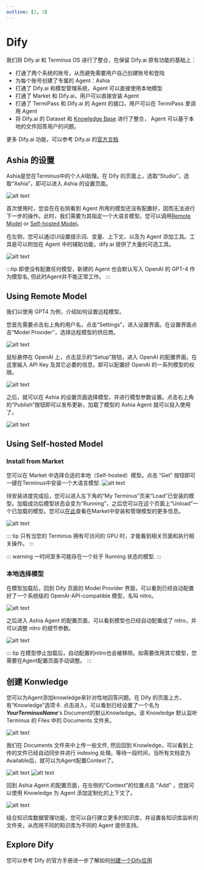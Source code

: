 ```yaml
---
outline: [2, 3]
---
```


# Dify

 
我们将 Dify.ai 和 Terminus OS 进行了整合，在保留 Dify.ai 原有功能的基础上：

- 打通了两个系统的账号，从而避免需要用户自己创建账号和登陆
- 为每个账号创建了专属的 Agent：Ashia
- 打通了 Dify.ai 和模型管理系统，Agent 可以直接使用本地模型
- 打通了 Market 和 Dify.ai，用户可以直接安装 Agent
- 打通了 TermiPass 和 Dify.ai 的 Agent 的接口，用户可以在 TermiPass 里调用 Agent
- 将 Dify.ai 的 Dataset 和 [Knowledge Base](../../how-to/terminus/settings/knowledge.md) 进行了整合， Agent 可以基于本地的文件回答用户的问题。

更多 Dify.ai 功能，可以参考 Dify.ai 的[官方文档](https://docs.dify.ai/)

## Ashia 的设置

Ashia是您在Terminus中的个人AI助理。在 Dify 的页面上，选取“Studio”，选取“Ashia”，即可以进入 Ashia 的设置页面。

![alt text](/images/how-to/terminus/dify/01.jpg)

首次使用时，您会在在右侧看到 Agent 所用的模型还没有配置好，因而无法进行下一步的操作。此时，我们需要为其指定一个大语言模型。您可以调用[Remote Model](#using-remote-model) or [Self-hosted Model](#using-self-hosted-model)。


在左侧，您可以通过UI设置提示词、变量、上下文，以及为 Agent 添加工具。工具是可以附加在 Agent 中的辅助功能，dify.ai 提供了大量的可选工具。

![alt text](/images/how-to/terminus/dify/02.jpg)

:::tip
即使没有配置任何模型，新建的 Agent 也会默认写入 OpenAI 的 GPT-4 作为模型名, 但此时Agent并不能正常工作。
:::

## Using Remote Model

我们以使用 GPT4 为例，介绍如何设置远程模型。

您首先需要点击右上角的用户名，点击“Settings”，进入设置界面。在设置界面点击“Model Provider”，选择远程模型的供应商。

![alt text](/images/how-to/terminus/dify/04.jpg)

鼠标悬停在 OpenAI 上，点击显示的“Setup”按钮，进入 OpenAI 的配置界面。在这里输入 API Key 及其它必要的信息，即可以配置好 OpenAI 的一系列模型的权限。

![alt text](/images/how-to/terminus/dify/05.jpg)

之后，就可以在 Ashia 的设置页面选择模型，并进行模型参数设置。点击右上角的“Publish”按钮即可以发布更新，加载了模型的 Ashia Agent 就可以投入使用了。

![alt text](/images/how-to/terminus/dify/18.jpg)

## Using Self-hosted Model

### Install from Market

您可以在 Market 中选择合适的本地（Self-hosted）模型。点击 “Get” 按钮即可一键在Terminus中安装一个大语言模型. 
![alt text](/images/how-to/terminus/dify/08.jpg)

待安装进度完成后，您可以进入左下角的“My Terminus”页来“Load”已安装的模型。加载成功后模型状态会变为“Running”，之后您可以在这个页面上“Unload”一个已加载的模型。您可以[在此](../terminus/market/index.md#models)查看在Market中安装和管理模型的更多信息。

![alt text](/images/how-to/terminus/dify/09.jpg)

::: tip
只有当您的 Terminus 拥有可访问的 GPU 时，才能看到相关页面和执行相关操作。
:::

::: warning
一时间至多可能存在一个处于 Running 状态的模型.
:::


### 本地选择模型

在模型加载后，回到 Dify 页面的 Model Provider 界面，可以看到已经自动配置好了一个系统级的 OpenAI-API-compatible 模型，名叫 nitro。

![alt text](/images/how-to/terminus/dify/10.jpg)

之后进入 Ashia Agent 的配置页面，可以看到模型也已经自动配置成了 nitro，并可以调整 nitro 的细节参数。

![alt text](/images/how-to/terminus/dify/13.jpg)

::: tip
在模型停止加载后，自动配置的nitro也会被移除。如需要改用其它模型，您需要在Agent配置页面手动调整。
:::

## 创建 Konwledge 

您可以为Agent添加knowledge来针对性地回答问题。在 Dify 的页面上方，有“Knowledge”选项卡. 点击进入，可以看到已经设置了一个名为 **_YourTerminusName_**'s Document的默认Knowledge。该 Knowledge 默认监听 Terminus 的 Files 中的 Documents 文件夹。

![alt text](/images/how-to/terminus/dify/14.jpg)

我们在 Documents 文件夹中上传一些文件, 然后回到 Knowledge，可以看到上传的文件已经自动同步并进行 indexing 处理。等待一段时间，当所有文档变为Available后，就可以为Agent配置Context了。

![alt text](/images/how-to/terminus/dify/15.jpg)
![alt text](/images/how-to/terminus/dify/16.jpg)

回到 Ashia Agent 的配置页面，在左侧的“Context”的位置点击 "Add" ，您就可以使用 Knowledge 为 Agent 添加定制化的上下文了。

![alt text](/images/how-to/terminus/dify/17.jpg)

结合知识库数据管理功能，您可以自行建立更多的知识库，并设置各知识库监听的文件夹，从而用不同的知识库为不同的 Agent 提供支持。

## Explore Dify

您可以参考 Dify 的官方手册进一步了解如何[创建一个Dify应用](https://docs.dify.ai/user-guide/creating-dify-apps/creating-an-application)
